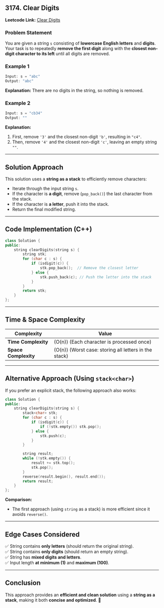 ## **3174. Clear Digits**
**Leetcode Link:** [Clear Digits](https://leetcode.com/problems/clear-digits/)  

### **Problem Statement**
You are given a string `s` consisting of **lowercase English letters** and **digits**. Your task is to repeatedly **remove the first digit** along with the **closest non-digit character to its left** until all digits are removed.  

### **Example 1**
```cpp
Input: s = "abc"
Output: "abc"
```
**Explanation:** There are no digits in the string, so nothing is removed.  

### **Example 2**
```cpp
Input: s = "cb34"
Output: ""
```
**Explanation:**  
1. First, remove `'3'` and the closest non-digit `'b'`, resulting in `"c4"`.  
2. Then, remove `'4'` and the closest non-digit `'c'`, leaving an empty string `""`.  

---

## **Solution Approach**
This solution uses a **string as a stack** to efficiently remove characters:  
- Iterate through the input string `s`.  
- If the character is **a digit**, remove (`pop_back()`) the last character from the stack.  
- If the character is **a letter**, push it into the stack.  
- Return the final modified string.

---

## **Code Implementation (C++)**
```cpp
class Solution {
public:
    string clearDigits(string s) {
        string stk;
        for (char c : s) {
            if (isdigit(c)) {
                stk.pop_back();  // Remove the closest letter
            } else {
                stk.push_back(c); // Push the letter into the stack
            }
        }
        return stk;
    }
};
```

---

## **Time & Space Complexity**
| Complexity | Value |
|------------|-------|
| **Time Complexity** | \(O(n)\) (Each character is processed once) |
| **Space Complexity** | \(O(n)\) (Worst case: storing all letters in the stack) |

---

## **Alternative Approach (Using `stack<char>`)**
If you prefer an explicit stack, the following approach also works:  
```cpp
class Solution {
public:
    string clearDigits(string s) {
        stack<char> stk;
        for (char c : s) {
            if (isdigit(c)) {
                if (!stk.empty()) stk.pop();
            } else {
                stk.push(c);
            }
        }

        string result;
        while (!stk.empty()) {
            result += stk.top();
            stk.pop();
        }
        reverse(result.begin(), result.end());
        return result;
    }
};
```
**Comparison:**  
- The first approach (using `string` as a stack) is more efficient since it avoids `reverse()`.  

---

## **Edge Cases Considered**
✅ String contains **only letters** (should return the original string).  
✅ String contains **only digits** (should return an empty string).  
✅ String has **mixed digits and letters**.  
✅ Input length **at minimum (1)** and **maximum (100)**.  

---

## **Conclusion**
This approach provides an **efficient and clean solution** using a **string as a stack**, making it both **concise and optimized**. 🚀  

